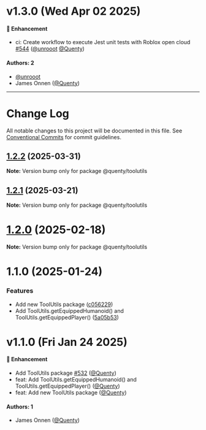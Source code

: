 # v1.3.0 (Wed Apr 02 2025)

#### 🚀 Enhancement

- ci: Create workflow to execute Jest unit tests with Roblox open cloud [#544](https://github.com/Quenty/NevermoreEngine/pull/544) ([@unrooot](https://github.com/unrooot) [@Quenty](https://github.com/Quenty))

#### Authors: 2

- [@unrooot](https://github.com/unrooot)
- James Onnen ([@Quenty](https://github.com/Quenty))

---

# Change Log

All notable changes to this project will be documented in this file.
See [Conventional Commits](https://conventionalcommits.org) for commit guidelines.

## [1.2.2](https://github.com/Quenty/NevermoreEngine/compare/@quenty/toolutils@1.2.1...@quenty/toolutils@1.2.2) (2025-03-31)

**Note:** Version bump only for package @quenty/toolutils





## [1.2.1](https://github.com/Quenty/NevermoreEngine/compare/@quenty/toolutils@1.2.0...@quenty/toolutils@1.2.1) (2025-03-21)

**Note:** Version bump only for package @quenty/toolutils





# [1.2.0](https://github.com/Quenty/NevermoreEngine/compare/@quenty/toolutils@1.1.0...@quenty/toolutils@1.2.0) (2025-02-18)

**Note:** Version bump only for package @quenty/toolutils





# 1.1.0 (2025-01-24)


### Features

* Add new ToolUtils package ([c056229](https://github.com/Quenty/NevermoreEngine/commit/c056229ced6478e2123e6565ffcea8431b0bb87a))
* Add ToolUtils.getEquippedHumanoid() and ToolUtils.getEquippedPlayer() ([5a05b53](https://github.com/Quenty/NevermoreEngine/commit/5a05b53fcef940f389985d5499d18bf6ef26a8c7))





# v1.1.0 (Fri Jan 24 2025)

#### 🚀 Enhancement

- Add ToolUtils package [#532](https://github.com/Quenty/NevermoreEngine/pull/532) ([@Quenty](https://github.com/Quenty))
- feat: Add ToolUtils.getEquippedHumanoid() and ToolUtils.getEquippedPlayer() ([@Quenty](https://github.com/Quenty))
- feat: Add new ToolUtils package ([@Quenty](https://github.com/Quenty))

#### Authors: 1

- James Onnen ([@Quenty](https://github.com/Quenty))
